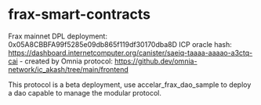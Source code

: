 # frax-smart-contracts
Frax mainnet DPL deployment: 0x05A8CBBFA99f5285e09db865f119df30170dba8D
ICP oracle hash: https://dashboard.internetcomputer.org/canister/saeiq-taaaa-aaaao-a3ctq-cai - created by Omnia protocol: https://github.dev/omnia-network/ic_akash/tree/main/frontend

This protocol is a beta deployment, use accelar_frax_dao_sample to deploy a dao capable to manage the modular protocol.
